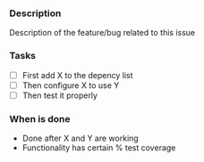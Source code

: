 ### Description
Description of the feature/bug related to this issue

### Tasks
- [ ] First add X to the depency list
- [ ] Then configure X to use Y
- [ ] Then test it properly 
 
### When is done
* Done after X and Y are working
* Functionality has certain % test coverage
